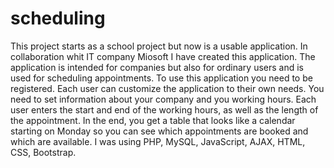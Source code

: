 # scheduling
This project starts as a school project but now is a usable application. In collaboration whit IT company Miosoft I have created this application. The application is intended for companies but also for ordinary users and is used for scheduling appointments. To use this application you need to be registered. Each user can customize the application to their own needs. You need to set information about your company and you working hours. Each user enters the start and end of the working hours, as well as the length of the appointment. In the end, you get a table that looks like a calendar starting on Monday so you can see which appointments are booked and which are available.
I was using PHP, MySQL, JavaScript, AJAX, HTML, CSS, Bootstrap.
